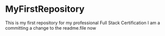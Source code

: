# MyFirstRepository
This is my first repository for my professional Full Stack Certification
I am a committing a change to the readme.file now
